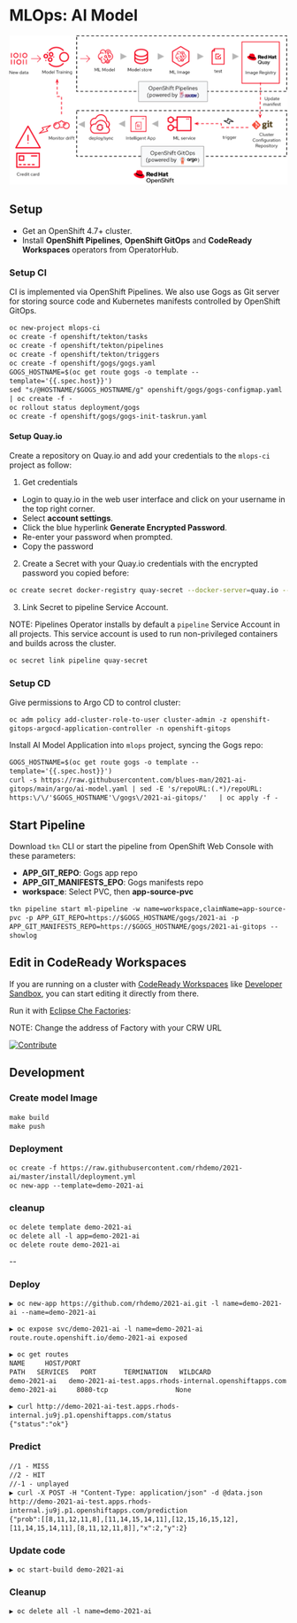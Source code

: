 # MLOps: AI Model 

![Architecture](architecture.png)


## Setup

* Get an OpenShift 4.7+ cluster.
* Install **OpenShift Pipelines**, **OpenShift GitOps** and **CodeReady Workspaces** operators from OperatorHub.

### Setup CI

CI is implemented via OpenShift Pipelines. We also use Gogs as Git server for storing source code and Kubernetes manifests controlled by OpenShift GitOps.


```
oc new-project mlops-ci
oc create -f openshift/tekton/tasks
oc create -f openshift/tekton/pipelines
oc create -f openshift/tekton/triggers
oc create -f openshift/gogs/gogs.yaml
GOGS_HOSTNAME=$(oc get route gogs -o template --template='{{.spec.host}}')
sed "s/@HOSTNAME/$GOGS_HOSTNAME/g" openshift/gogs/gogs-configmap.yaml | oc create -f -
oc rollout status deployment/gogs
oc create -f openshift/gogs/gogs-init-taskrun.yaml
```

#### Setup Quay.io

Create a repository on Quay.io and add your credentials to the `mlops-ci` project as follow:

1. Get credentials

* Login to quay.io in the web user interface and click on your username in the top right corner.
* Select **account settings**.
* Click the blue hyperlink **Generate Encrypted Password**.
* Re-enter your password when prompted.
* Copy the password

2. Create a Secret with your Quay.io credentials with the encrypted password you copied before:

```bash
oc create secret docker-registry quay-secret --docker-server=quay.io --docker-username=<QUAY_USERNAME> --docker-password=<ENCRYPTED_PASSWORD>
```


3. Link Secret to pipeline Service Account.

NOTE: Pipelines Operator installs by default a `pipeline` Service Account in all projects. This service account is used to run non-privileged containers and builds across the cluster.  

```bash
oc secret link pipeline quay-secret
```

### Setup CD

Give permissions to Argo CD to control cluster:

```
oc adm policy add-cluster-role-to-user cluster-admin -z openshift-gitops-argocd-application-controller -n openshift-gitops
```

Install AI Model Application into `mlops` project, syncing the Gogs repo:
```
GOGS_HOSTNAME=$(oc get route gogs -o template --template='{{.spec.host}}')
curl -s https://raw.githubusercontent.com/blues-man/2021-ai-gitops/main/argo/ai-model.yaml | sed -E 's/repoURL:(.*)/repoURL: https:\/\/'$GOGS_HOSTNAME'\/gogs\/2021-ai-gitops/'   | oc apply -f -
```

## Start Pipeline

Download `tkn` CLI or start the pipeline from OpenShift Web Console with these parameters:

* **APP_GIT_REPO**: Gogs app repo
* **APP_GIT_MANIFESTS_EPO**: Gogs manifests repo
* **workspace**: Select PVC, then **app-source-pvc**

```
tkn pipeline start ml-pipeline -w name=workspace,claimName=app-source-pvc -p APP_GIT_REPO=https://$GOGS_HOSTNAME/gogs/2021-ai -p APP_GIT_MANIFESTS_REPO=https://$GOGS_HOSTNAME/gogs/2021-ai-gitops --showlog

```


## Edit in CodeReady Workspaces

If you are running on a cluster with [CodeReady Workspaces](https://developers.redhat.com/products/codeready-workspaces/overview) like [Developer Sandbox](https://developers.redhat.com/developer-sandbox), you can start editing it directly from there.

Run it with [Eclipse Che Factories](https://developers.redhat.com/che/creating-factories):

NOTE: Change the address of Factory with your CRW URL

[![Contribute](https://raw.githubusercontent.com/blues-man/nodejs-mongodb-sample/master/factory-contribute.svg)](https://codeready-openshift-workspaces.apps.cluster-b237.b237.sandbox1343.opentlc.com/factory?url=https://github.com/blues-man/2021-ai.git)

## Development 

### Create model Image  
```
make build
make push
```

### Deployment  
```
oc create -f https://raw.githubusercontent.com/rhdemo/2021-ai/master/install/deployment.yml
oc new-app --template=demo-2021-ai
```

### cleanup
```
oc delete template demo-2021-ai
oc delete all -l app=demo-2021-ai
oc delete route demo-2021-ai
```


--



### Deploy 
```
▶ oc new-app https://github.com/rhdemo/2021-ai.git -l name=demo-2021-ai --name=demo-2021-ai
```

```
▶ oc expose svc/demo-2021-ai -l name=demo-2021-ai
route.route.openshift.io/demo-2021-ai exposed
```

```
▶ oc get routes
NAME     HOST/PORT                                                   PATH   SERVICES   PORT       TERMINATION   WILDCARD
demo-2021-ai   demo-2021-ai-test.apps.rhods-internal.openshiftapps.com          demo-2021-ai     8080-tcp                 None
```

```
▶ curl http://demo-2021-ai-test.apps.rhods-internal.ju9j.p1.openshiftapps.com/status
{"status":"ok"}
```

### Predict 
```
//1 - MISS
//2 - HIT
//-1 - unplayed
▶ curl -X POST -H "Content-Type: application/json" -d @data.json http://demo-2021-ai-test.apps.rhods-internal.ju9j.p1.openshiftapps.com/prediction
{"prob":[[8,11,12,11,8],[11,14,15,14,11],[12,15,16,15,12],[11,14,15,14,11],[8,11,12,11,8]],"x":2,"y":2}
```

### Update code 
```
▶ oc start-build demo-2021-ai
```

### Cleanup 
```
▶ oc delete all -l name=demo-2021-ai
```
